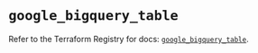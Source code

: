 # `google_bigquery_table`

Refer to the Terraform Registry for docs: [`google_bigquery_table`](https://registry.terraform.io/providers/hashicorp/google/5.28.0/docs/resources/bigquery_table).
